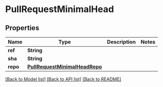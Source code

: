 # PullRequestMinimalHead

## Properties
Name | Type | Description | Notes
------------ | ------------- | ------------- | -------------
**ref** | **String** |  | 
**sha** | **String** |  | 
**repo** | [**PullRequestMinimalHeadRepo**](PullRequestMinimalHeadRepo.md) |  | 

[[Back to Model list]](../README.md#documentation-for-models) [[Back to API list]](../README.md#documentation-for-api-endpoints) [[Back to README]](../README.md)


